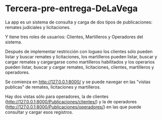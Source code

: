 # Tercera-pre-entrega-DeLaVega

La app es un sistema de consulta y carga de dos tipos de publicaciones: remates judiciales y licitaciones.

Y tiene tres roles de usuarios: Clientes, Martilleros y Operadores del sistema.

Después de implementar restricción con logueo los clientes sólo pueden listar y buscar remates y licitaciones, los martilleros pueden listar, buscar y cargar remates y cargargarse como martilleros habilitados y los operarios pueden listar, buscar y cargar remates, licitaciones, clientes, martilleros y operadores. 

Se comienza en http://127.0.0.1:8000/ y se puede navegar en las "vistas publicas" de remates, licitaciones y martilleros.

Hay dos vistas sólo para operadores, la de clientes (http://127.0.0.1:8000/Publicaciones/clientes/) y la de operadores (http://127.0.0.1:8000/Publicaciones/operadores/) en las que puede consultar y cargar esos registros.
